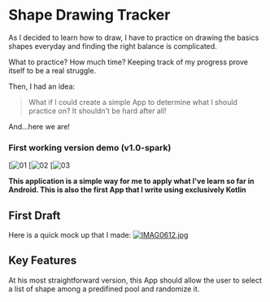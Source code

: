 # Shape Drawing Tracker

As I decided to learn how to draw, I have to practice on drawing the basics shapes everyday and finding the right balance is complicated.

What to practice? How much time? Keeping track of my progress prove itself to be a real struggle.

Then, I had an idea: 

>What if I could create a simple App to determine what I should practice on? It shouldn't be hard after all!

And...here we are!

### First working version demo (v1.0-spark)

[![01](https://i.postimg.cc/15ntmL1j/Screenshot-1558272114.png)
[![02](https://i.postimg.cc/RFpS9Tsm/Screenshot-1558272239.png)
[![03](https://i.postimg.cc/43ZN1y7D/Screenshot-1558272268.png)

**This application is a simple way for me to apply what I've learn so far in Android. This is also the first App that I write using exclusively Kotlin** 

## First Draft

Here is a quick mock up that I made:
[![IMAG0612.jpg](https://i.postimg.cc/6qyKRV2c/IMAG0612.jpg)](https://postimg.cc/kR3LPbyR)

## Key Features

At his most straightforward version, this App should allow the user to select a list of shape among a predifined pool and randomize it.


  

